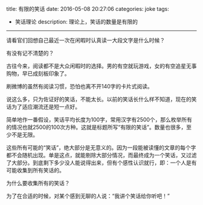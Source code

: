 title: 有限的笑话
date: 2016-05-08 20:27:06
categories: joke
tags: 
- 笑话理论
description: 理论上，笑话的数量是有限的
---

请看官们回想自己最近一次在闲暇时认真读一大段文字是什么时候？

有没有记不清楚的？

古往今来，阅读都不是大众闲暇时的选择。男的有空就玩游戏，女的有空追星无事购物，早已成刻板印象了。

刷微博的虽然有阅读习惯，恐怕也离不开140字的卡片式阅读。

说这么多，只为佐证好的笑话，不能太长。以前的笑话长什么样不知道，现在的笑话为了适应潮流还是短一点好。

简单地作一番假设，笑话平均长度为100字，常用汉字有2500个，那么枚举所有的情况也就2500的100次方种。这就是标题所写“有限的笑话”。数量也很多，至少不是无限。

这些所有可能的“笑话”，绝大部分是无意义的。因为一段能被读懂的文章的每个字都不会随机出现。单是这点，就能剔除大部分情况，而最终成为一个笑话，又过滤了大部分。到底剩下多少没人能说得出来，但有个感性认识就行，即：一个人是有可能收集到所有笑话的。

为什么要收集所有的笑话？

为了在合适的时候，对某个感到无聊的人说：“我讲个笑话给你听吧！”